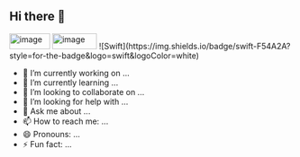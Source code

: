 ## Hi there 👋

<!--
**picbuddy/picbuddy** is a ✨ _special_ ✨ repository because its `README.md` (this file) appears on your GitHub profile.

Here are some ideas to get you started:
-->

<img width="72" height="28" alt="image" src="https://github.com/user-attachments/assets/0089c7f0-4a6e-44ba-8bab-3e11ebfbeee3" />
<img width="79" height="28" alt="image" src="https://github.com/user-attachments/assets/d6f40d03-bf50-4bc4-956c-2ad5cc7213c4" />
![Swift](https://img.shields.io/badge/swift-F54A2A?style=for-the-badge&logo=swift&logoColor=white)



- 🔭 I’m currently working on ...
- 🌱 I’m currently learning ...
- 👯 I’m looking to collaborate on ...
- 🤔 I’m looking for help with ...
- 💬 Ask me about ...
- 📫 How to reach me: ...
- 😄 Pronouns: ...
- ⚡ Fun fact: ...
